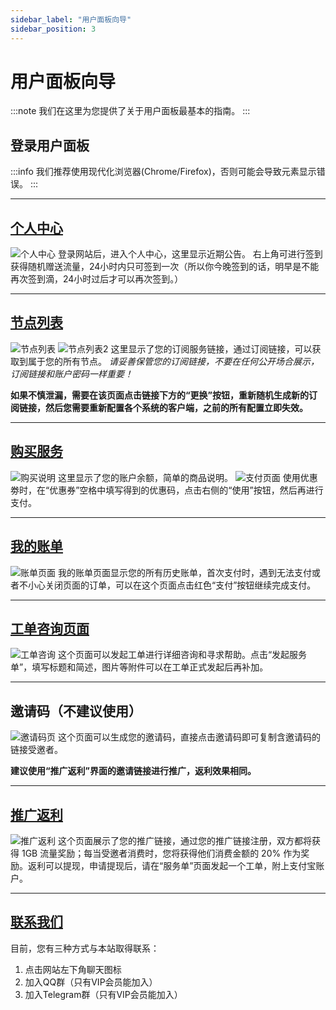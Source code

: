 ```yaml
---
sidebar_label: "用户面板向导"
sidebar_position: 3
---
```


# 用户面板向导

:::note
我们在这里为您提供了关于用户面板最基本的指南。
:::

## 登录用户面板

:::info
我们推荐使用现代化浏览器(Chrome/Firefox)，否则可能会导致元素显示错误。
:::

---

## [个人中心](https://panel.libcyber.xyz)
![个人中心][user-center]
登录网站后，进入个人中心，这里显示近期公告。
右上角可进行签到获得随机赠送流量，24小时内只可签到一次（所以你今晚签到的话，明早是不能再次签到滴，24小时过后才可以再次签到。）

---

## [节点列表](https://panel.libcyber.xyz/nodeList)
![节点列表][nodelist]
![节点列表2][nodelist2]
这里显示了您的订阅服务链接，通过订阅链接，可以获取到属于您的所有节点。
_请妥善保管您的订阅链接，不要在任何公开场合展示，订阅链接和账户密码一样重要！_

**如果不慎泄漏，需要在该页面点击链接下方的“更换”按钮，重新随机生成新的订阅链接，然后您需要重新配置各个系统的客户端，之前的所有配置立即失效。**

---

## [购买服务](https://panel.libcyber.xyz/services)
![购买说明][service]
这里显示了您的账户余额，简单的商品说明。
![支付页面][payment]
使用优惠劵时，在“优惠券”空格中填写得到的优惠码，点击右侧的“使用”按钮，然后再进行支付。

---

## [我的账单](https://panel.libcyber.xyz/invoices)
![账单页面][invoice]
我的账单页面显示您的所有历史账单，首次支付时，遇到无法支付或者不小心关闭页面的订单，可以在这个页面点击红色“支付”按钮继续完成支付。

---

## [工单咨询页面](https://panel.libcyber.xyz/tickets)
![工单咨询][tickets]
这个页面可以发起工单进行详细咨询和寻求帮助。点击“发起服务单”，填写标题和简述，图片等附件可以在工单正式发起后再补加。

---

## 邀请码（不建议使用）
![邀请码页][invite-code]
这个页面可以生成您的邀请码，直接点击邀请码即可复制含邀请码的链接受邀者。

**建议使用“推广返利”界面的邀请链接进行推广，返利效果相同。**

---

## [推广返利](https://panel.libcyber.xyz/referral)
![推广返利][referral]
这个页面展示了您的推广链接，通过您的推广链接注册，双方都将获得 1GB 流量奖励；每当受邀者消费时，您将获得他们消费金额的 20% 作为奖励。返利可以提现，申请提现后，请在“服务单”页面发起一个工单，附上支付宝账户。

---

## [联系我们](https://tawk.to/chat/5d8594319f6b7a4457e2d36e/default)
目前，您有三种方式与本站取得联系：
1. 点击网站左下角聊天图标
2. 加入QQ群（只有VIP会员能加入）
3. 加入Telegram群（只有VIP会员能加入）






[user-center]: https://cdn.jsdelivr.net/gh/LibCyber/docs-cdn@v1.1.0/assets/panel-guide/user-center.jpg "个人中心"
[nodelist]: https://cdn.jsdelivr.net/gh/LibCyber/docs-cdn@v1.1.0/assets/panel-guide/nodelist.jpg "节点列表1"
[nodelist2]: https://cdn.jsdelivr.net/gh/LibCyber/docs-cdn@v1.1.0/assets/panel-guide/nodelist2.jpg "节点列表2"
[service]: https://cdn.jsdelivr.net/gh/LibCyber/docs-cdn@v1.1.0/assets/panel-guide/service.jpg "购买方案"
[payment]: https://cdn.jsdelivr.net/gh/LibCyber/docs-cdn@v1.1.0/assets/panel-guide/payment.jpg "支付页面"
[invoice]: https://cdn.jsdelivr.net/gh/LibCyber/docs-cdn@v1.1.0/assets/panel-guide/invoice.jpg "账单页面"
[tickets]: https://cdn.jsdelivr.net/gh/LibCyber/docs-cdn@v1.1.0/assets/panel-guide/tickets.jpg "工单咨询页面"
[invite-code]: https://cdn.jsdelivr.net/gh/LibCyber/docs-cdn@v1.1.0/assets/panel-guide/invite-code.jpg "邀请码页面"
[referral]: https://cdn.jsdelivr.net/gh/LibCyber/docs-cdn@v1.1.0/assets/panel-guide/referral.jpg "推广返利"